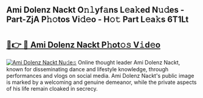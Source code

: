 ## Ami Dolenz Nackt O𝚗𝚕yf𝚊ns L𝚎a𝚔ed N𝚞𝚍es - Part-ZjA P𝚑𝚘tos Vi𝚍𝚎o - H𝚘𝚝 Part L𝚎a𝚔s 6T1Lt

# <h2><a href="http://kf1exwf.oniu.top/?m=Ami+Dolenz+Nackt">🔗👉 🔴 Ami Dolenz Nackt P𝚑ot𝚘𝚜 V𝚒d𝚎o</a></h2>

[![Ami Dolenz Nackt Nu𝚍e𝚜](https://i.imgur.com/0qMVB7G.gif)](http://kf1exwf.oniu.top/?m=Ami+Dolenz+Nackt)
Online thought leader Ami Dolenz Nackt, known for disseminating dance and lifestyle knowledge, through performances and vlogs on social media. Ami Dolenz Nackt's public image is marked by a welcoming and genuine demeanor, while the private aspects of his life remain cloaked in secrecy.  
